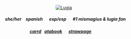 <p align="center">
<a href="https://pokemondb.net/pokedex/lugia"><img src="https://img.pokemondb.net/sprites/black-white/anim/normal/lugia.gif" alt="Lugia"></a>
<p align="center">

##### <p align="center">⠀she/her⠀ spanish⠀⠀esp/esp⠀⠀#1 mismagius & lugia fan
##### <p align="center"> [carrd](https://starpkmn.carrd.co/#)⠀[atabook](https://ryuvi.atabook.org/)⠀⠀[strawpage](https://starpkmn.straw.page)⠀⠀
